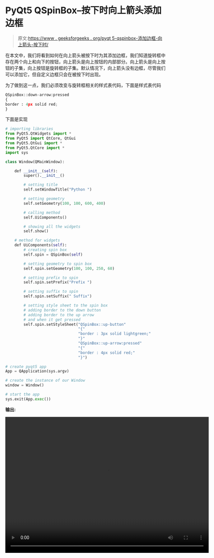 # PyQt5 QSpinBox–按下时向上箭头添加边框

> 原文:[https://www . geeksforgeeks . org/pyqt 5-qspinbox-添加边框-向上箭头-按下时/](https://www.geeksforgeeks.org/pyqt5-qspinbox-adding-border-to-the-up-arrow-when-pressed/)

在本文中，我们将看到如何在向上箭头被按下时为其添加边框，我们知道旋转框中存在两个向上和向下的按钮，向上箭头是向上按钮的内部部分。向上箭头是向上按钮的子集，向上按钮是旋转框的子集。默认情况下，向上箭头没有边框，尽管我们可以添加它，但自定义边框只会在被按下时出现。

为了做到这一点，我们必须改变与旋转框相关的样式表代码，下面是样式表代码

```py
QSpinBox::down-arrow:pressed
{
border : 4px solid red;
}

```

下面是实现

```py
# importing libraries
from PyQt5.QtWidgets import * 
from PyQt5 import QtCore, QtGui
from PyQt5.QtGui import * 
from PyQt5.QtCore import * 
import sys

class Window(QMainWindow):

    def __init__(self):
        super().__init__()

        # setting title
        self.setWindowTitle("Python ")

        # setting geometry
        self.setGeometry(100, 100, 600, 400)

        # calling method
        self.UiComponents()

        # showing all the widgets
        self.show()

    # method for widgets
    def UiComponents(self):
        # creating spin box
        self.spin = QSpinBox(self)

        # setting geometry to spin box
        self.spin.setGeometry(100, 100, 250, 60)

        # setting prefix to spin
        self.spin.setPrefix("Prefix ")

        # setting suffix to spin
        self.spin.setSuffix(" Suffix")

        # setting style sheet to the spin box
        # adding border to the down button
        # adding border to the up arrow
        # and when it get pressed
        self.spin.setStyleSheet("QSpinBox::up-button"
                                "{"
                                "border : 3px solid lightgreen;"
                                "}"
                                "QSpinBox::up-arrow:pressed"
                                "{"
                                "border : 4px solid red;"
                                "}")

# create pyqt5 app
App = QApplication(sys.argv)

# create the instance of our Window
window = Window()

# start the app
sys.exit(App.exec())
```

**输出:**

<video class="wp-video-shortcode" id="video-411110-1" width="640" height="428" preload="metadata" controls=""><source type="video/mp4" src="https://media.geeksforgeeks.org/wp-content/uploads/20200512030210/Python-12-05-2020-03_01_51.mp4?_=1">[https://media.geeksforgeeks.org/wp-content/uploads/20200512030210/Python-12-05-2020-03_01_51.mp4](https://media.geeksforgeeks.org/wp-content/uploads/20200512030210/Python-12-05-2020-03_01_51.mp4)</video>